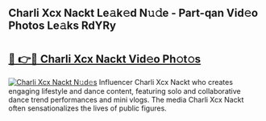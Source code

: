 ## Charli Xcx Nackt Le𝚊k𝚎d N𝚞𝚍e - Part-qan Vid𝚎o Photos Le𝚊ks RdYRy

# <h2><a href="http://fbaawew.evod.top/?m=Charli+Xcx+Nackt">🔗 👉🔴 Charli Xcx Nackt Vid𝚎o Ph𝚘t𝚘s</a></h2>

[![Charli Xcx Nackt N𝚞d𝚎s](https://i.imgur.com/8V9OHl7.gif)](http://fbaawew.evod.top/?m=Charli+Xcx+Nackt)
Influencer Charli Xcx Nackt who creates engaging lifestyle and dance content, featuring solo and collaborative dance trend performances and mini vlogs. The media Charli Xcx Nackt often sensationalizes the lives of public figures. 
